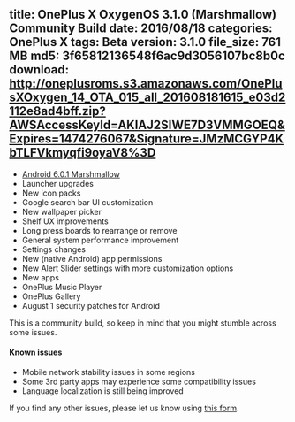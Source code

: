 title: OnePlus X OxygenOS 3.1.0 (Marshmallow) Community Build
date: 2016/08/18
categories: OnePlus X
tags: Beta
version: 3.1.0
file_size: 761 MB
md5: 3f65812136548f6ac9d3056107bc8b0c
download: http://oneplusroms.s3.amazonaws.com/OnePlusXOxygen_14_OTA_015_all_201608181615_e03d2112e8ad4bff.zip?AWSAccessKeyId=AKIAJ2SIWE7D3VMMGOEQ&Expires=1474276067&Signature=JMzMCGYP4KbTLFVkmyqfi9oyaV8%3D
---
* [Android 6.0.1 Marshmallow](https://www.android.com/versions/marshmallow-6-0/)
* Launcher upgrades
 * New icon packs
 * Google search bar UI customization
 * New wallpaper picker
* Shelf UX improvements
 * Long press boards to rearrange or remove
* General system performance improvement
* Settings changes
 * New (native Android) app permissions
 * New Alert Slider settings with more customization options
* New apps
 * OnePlus Music Player
 * OnePlus Gallery
* August 1 security patches for Android

This is a community build, so keep in mind that you might stumble across some issues. 

#### Known issues

* Mobile network stability issues in some regions
* Some 3rd party apps may experience some compatibility issues
* Language localization is still being improved

If you find any other issues, please let us know using [this form](https://goo.gl/forms/ajT1iQ6yN2ak7KDv2).